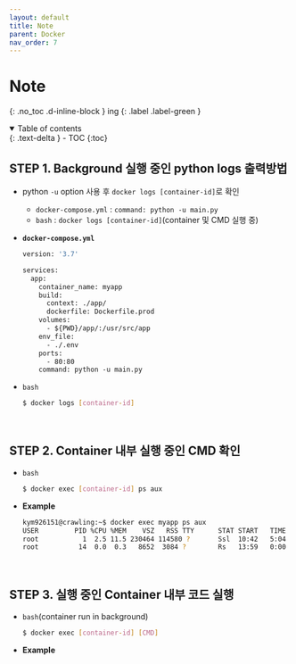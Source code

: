 ```yaml
---
layout: default
title: Note
parent: Docker
nav_order: 7
---
```


# Note
{: .no_toc .d-inline-block }
ing
{: .label .label-green }

<details open markdown="block">
  <summary>
    Table of contents
  </summary>
  {: .text-delta }
- TOC
{:toc}
</details>
<!------------------------------------ STEP ------------------------------------>

## STEP 1. Background 실행 중인 python logs 출력방법

* python `-u` option 사용 후 `docker logs [container-id]`로 확인

  * `docker-compose.yml` : `command: python -u main.py`
  * `bash` : `docker logs [container-id]`(container 및 CMD 실행 중)
  
* **`docker-compose.yml`**

  ```dockerfile
  version: '3.7'
  
  services:
    app:
      container_name: myapp
      build:
        context: ./app/
        dockerfile: Dockerfile.prod
      volumes:
        - ${PWD}/app/:/usr/src/app
      env_file:
        - ./.env
      ports:
        - 80:80
      command: python -u main.py
  ```
  
* `bash`

  ```bash
  $ docker logs [container-id]
  ```

  

<br>

<!------------------------------------ STEP ------------------------------------>

## STEP 2. Container 내부 실행 중인 CMD 확인

* `bash`

  ```bash
  $ docker exec [container-id] ps aux
  ```
  
* **Example**

  ```bash
  kym926151@crawling:~$ docker exec myapp ps aux
  USER         PID %CPU %MEM    VSZ   RSS TTY      STAT START   TIME COMMAND
  root           1  2.5 11.5 230464 114580 ?       Ssl  10:42   5:04 python -u main.py
  root          14  0.0  0.3   8652  3084 ?        Rs   13:59   0:00 ps aux
  ```
  



<br>

<!------------------------------------ STEP ------------------------------------>

## STEP 3. 실행 중인 Container 내부 코드 실행

* `bash`(container run in background)

  ```bash
  $ docker exec [container-id] [CMD]
  ```

* **Example**

  ```bash
  ```

  
